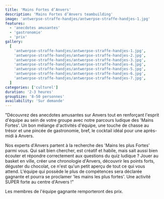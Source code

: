 ```yaml
---
title: 'Mains Fortes d’Anvers'
description: 'Mains Fortes d’Anvers teambuilding'
image: 'antwerpse-straffe-handjes/antwerpse-straffe-handjes-1.jpg'
features:
  - 'anecdotes amusantes'
  - 'gastronomie'
  - 'prix'
gallery:
  [
    'antwerpse-straffe-handjes/antwerpse-straffe-handjes-1.jpg',
    'antwerpse-straffe-handjes/antwerpse-straffe-handjes-2.jpg',
    'antwerpse-straffe-handjes/antwerpse-straffe-handjes-3.jpg',
    'antwerpse-straffe-handjes/antwerpse-straffe-handjes-4.jpg',
    'antwerpse-straffe-handjes/antwerpse-straffe-handjes-5.jpg',
    'antwerpse-straffe-handjes/antwerpse-straffe-handjes-6.jpg',
    'antwerpse-straffe-handjes/antwerpse-straffe-handjes-7.jpg',
  ]
categories: ['culturel']
duration: '2-3 heures'
groupSize: '8-50 personnes'
availability: 'Sur demande'
---
```


"Découvrez des anecdotes amusantes sur Anvers tout en renforçant l'esprit d'équipe au sein de votre groupe avec notre parcours ludique des 'Mains Fortes'. Un bon mélange d'activités d'équipe, une touche de chasse au trésor et une pincée de gastronomie, bref, le cocktail idéal pour une après-midi à Anvers.

Nos experts d'Anvers partent à la recherche des 'Mains les plus Fortes' parmi vous. Qui sait bien chercher, est créatif et habile, mais sait aussi bien écouter et répondre correctement aux questions du quiz ludique ? Jouer au basket en ville, créer une chronologie d'Anvers, découvrir les points forts, déguster du chocolat, ce n'est qu'un petit aperçu de tout ce qui vous attend. L'équipe qui possède le plus de compétences sera déclarée gagnante et pourra se proclamer 'les mains les plus fortes'. Une activité SUPER forte au centre d'Anvers !"

Les membres de l'équipe gagnante remporteront des prix.
